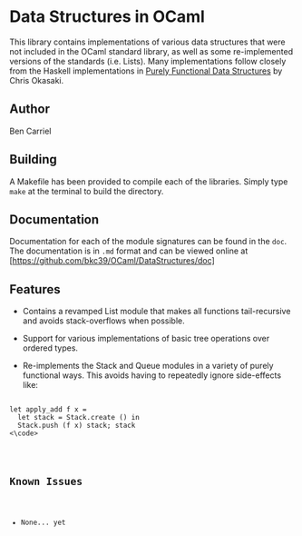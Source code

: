 # Data Structures in OCaml

This library contains implementations of various data structures that
were not included in the OCaml standard library, as well as some
re-implemented versions of the standards (i.e. Lists). Many
implementations follow closely from the Haskell implementations in
[Purely Functional Data Structures](http://www.cs.cmu.edu/~rwh/theses/okasaki.pdf)
by Chris Okasaki.

## Author

Ben Carriel

## Building

A Makefile has been provided to compile each of the libraries. Simply
type <code>make</code> at the terminal to build the directory.

## Documentation

Documentation for each of the module signatures can be found in the
<code>doc</code>. The documentation is in <code>.md</code> format and
can be viewed online at [https://github.com/bkc39/OCaml/DataStructures/doc]

## Features

* Contains a revamped List module that makes all functions
  tail-recursive and avoids stack-overflows when possible.

* Support for various implementations of basic tree operations over ordered types.

* Re-implements the Stack and Queue modules in a variety of purely
functional ways. This avoids having to repeatedly ignore side-effects
like:
<pre>
<code>
let apply_add f x =
  let stack = Stack.create () in
  Stack.push (f x) stack; stack
<\code>
</pre>

## Known Issues

* None... yet
